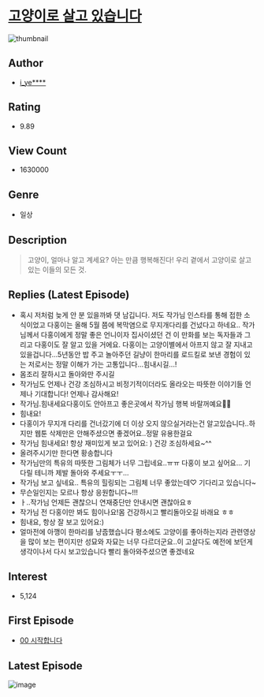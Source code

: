 # [고양이로 살고 있습니다](https://comic.naver.com/bestChallenge/list?titleId=709148)
![thumbnail](https://image-comic.pstatic.net/user_contents_data/challenge_comic/2018/03/23/305465/thumbnail_434x3305c0a224d_d16c_4cab_9c67_b8bad36ddebd_00000189.JPEG)

## Author
- [i_ye****](https://comic.naver.com/artistTitle?id=305465)

## Rating
- 9.89

## View Count
- 1630000

## Genre
- 일상

## Description
> 고양이, 얼마나 알고 계세요? 아는 만큼 행복해진다! 우리 곁에서 고양이로 살고 있는 이들의 모든 것.

## Replies (Latest Episode)
- 혹시 저처럼 늦게 안 분 있을까봐 댓 남깁니다. 저도 작가님 인스타를 통해 접한 소식이었고 다홍이는 올해 5월 쯤에 복막염으로 무지개다리를 건넜다고 하네요.. 작가님께서 다홍이에게 정말 좋은 언니이자 집사이셨던 건 이 만화를 보는 독자들과 그리고 다홍이도 잘 알고 있을 거에요. 다홍이는 고양이별에서 아프지 않고 잘 지내고 있을겁니다...5년동안 밥 주고 놀아주던 길냥이 한마리를 로드킬로 보낸 경험이 있는 저로서는 정말 이해가 가는 고통입니다...힘내시길...!
- 몸조리 잘하시고 돌아와만 주시길
- 작가님도 언제나 건강 조심하시고 비정기적이더라도 올라오는 따뜻한 이야기들 언제나 기대합니다! 언제나 감사해요!
- 작가님.힘내세요다홍이도 안아프고 좋은곳에서 작가님 행복 바랄꺼예요🙏🏻
- 힘내요!
- 다홍이가 무지개 다리를 건너갔기에 더 이상 오지 않으실거라는건 알고있습니다..하지만 웹툰 삭제만은 안해주셨으면 좋겠어요..정말 유용한걸요
- 작가님 힘내세요! 항상 재미있게 보고 있어요: ) 건강 조심하세요~^^
- 올려주시기만 한다면 황송합니다
- 작가님만의 특유의 따뜻한 그림체가 너무 그립네요..ㅠㅠ 다홍이 보고 싶어요... 기다릴 테니까 제발 돌아와 주세요ㅜㅜ...
- 작가님 보고 싶네요.. 특유의 힐링되는 그림체 너무 좋았는데♡ 기다리고 있습니다~
- 무슨일인지는 모르나 항상 응원합니다~!!!
- ㅏ..작가님 언제든 괜찮으니 연재중단만 안내시면 괜찮아요ㅎ
- 작가님 전 다홍이만 봐도 힘이나요!몸 건강하시고 빨리돌아오길 바래요 ㅎㅎ
- 힘내요, 항상 잘 보고 있어요:)
- 얼마전에 아깽이 한마리를 냥줍했습니다 평소에도 고양이를 좋아하는지라 관련영상을 많이 보는 편이지만 성묘와 자묘는 너무 다르더군요..이 고살다도 예전에 보던게 생각이나서 다시 보고있습니다 빨리 돌아와주셨으면 좋겠네요

## Interest
- 5,124

## First Episode
- [00 시작합니다](https://comic.naver.com/bestChallenge/detail?titleId=709148&no=1)

## Latest Episode
![image](https://image-comic.pstatic.net/user_contents_data/challenge_comic/2020/04/12/305465/upload_7221580707819316067.jpeg)
